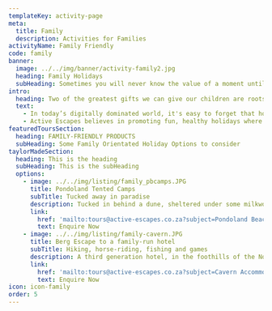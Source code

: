 ```yaml
---
templateKey: activity-page
meta:
  title: Family
  description: Activities for Families
activityName: Family Friendly
code: family
banner:
  image: ../../img/banner/activity-family2.jpg
  heading: Family Holidays
  subHeading: Sometimes you will never know the value of a moment until it becomes a memory.  Dr Seuss
intro:
  heading: Two of the greatest gifts we can give our children are roots and wings
  text:
    - In today’s digitally dominated world, it's easy to forget that holidays are supposed to be about spending real   time with your family. Why go somewhere different just to plug in to the same old distractions? Why not go somewhere, where signal is poor and Wifi does not come with coffee.
    - Active Escapes believes in promoting fun, healthy holidays where children, spouses, and even you (that’s right, even you) are removed from the gadgets that have come to control our daily lives. Teach them to fish, ride bikes through the mud, go for walks, or bomb-drop into chilly river pools. Spend a night under the stars, build fires, toast marshmallows and have a connected family blast. Reconnect with your loved ones and destress in the process. This is what Active Escapes family holidays are all about, and we have plenty of ideas and places where you can do just this.
featuredToursSection:
  heading: FAMILY-FRIENDLY PRODUCTS
  subHeading: Some Family Orientated Holiday Options to consider
taylorMadeSection:
  heading: This is the heading
  subHeading: This is the subHeading
  options:
    - image: ../../img/listing/family_pbcamps.JPG
      title: Pondoland Tented Camps
      subTitle: Tucked away in paradise
      description: Tucked in behind a dune, sheltered under some milkwoods, or on the banks of a pristine estuary, these Wild Coast Beach Camps in Northern Pondoland offer the perfect friend and family getaway.  They are a place to reflect, explore, and be reminded about what is truly important in life.
      link:
        href: 'mailto:tours@active-escapes.co.za?subject=Pondoland Beach Camp Accommodation Enquiry'
        text: Enquire Now
    - image: ../../img/listing/family-cavern.JPG
      title: Berg Escape to a family-run hotel
      subTitle: Hiking, horse-riding, fishing and games
      description: A third generation hotel, in the foothills of the Northern Berg. Unpretentious yet beautiful and serene, with a strong focus on family bonding and fun.  Join in on the daily guided hikes, an outride, or cast a line in one of the private dams on the property.  With facilitated activities for pre-schoolers and trained nannies for the tots, parents also get to enjoy a few precious hours of ‘time out’; whilst tweens and teens get an opportunity for new friendships and quality time with the family.
      link:
        href: 'mailto:tours@active-escapes.co.za?subject=Cavern Accommodation Enquiry'
        text: Enquire Now
icon: icon-family
order: 5
---
```

